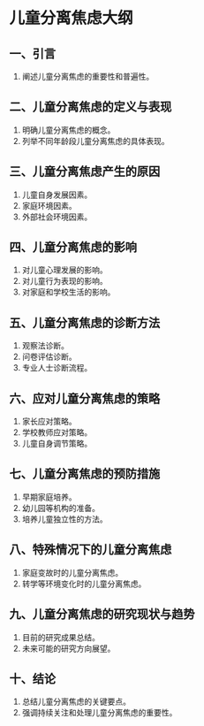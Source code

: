 # 儿童分离焦虑大纲

## 一、引言
1. 阐述儿童分离焦虑的重要性和普遍性。

## 二、儿童分离焦虑的定义与表现
1. 明确儿童分离焦虑的概念。
2. 列举不同年龄段儿童分离焦虑的具体表现。

## 三、儿童分离焦虑产生的原因
1. 儿童自身发展因素。
2. 家庭环境因素。
3. 外部社会环境因素。

## 四、儿童分离焦虑的影响
1. 对儿童心理发展的影响。
2. 对儿童行为表现的影响。
3. 对家庭和学校生活的影响。

## 五、儿童分离焦虑的诊断方法
1. 观察法诊断。
2. 问卷评估诊断。
3. 专业人士诊断流程。

## 六、应对儿童分离焦虑的策略
1. 家长应对策略。
2. 学校教师应对策略。
3. 儿童自身调节策略。

## 七、儿童分离焦虑的预防措施
1. 早期家庭培养。
2. 幼儿园等机构的准备。
3. 培养儿童独立性的方法。

## 八、特殊情况下的儿童分离焦虑
1. 家庭变故时的儿童分离焦虑。
2. 转学等环境变化时的儿童分离焦虑。

## 九、儿童分离焦虑的研究现状与趋势
1. 目前的研究成果总结。
2. 未来可能的研究方向展望。

## 十、结论
1. 总结儿童分离焦虑的关键要点。
2. 强调持续关注和处理儿童分离焦虑的重要性。
